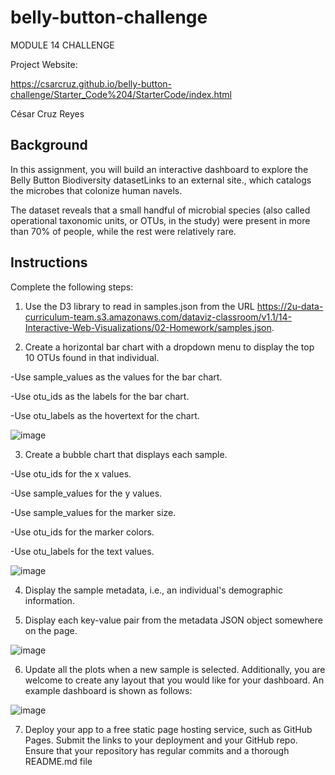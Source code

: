 # belly-button-challenge
MODULE 14 CHALLENGE

Project Website: 

https://csarcruz.github.io/belly-button-challenge/Starter_Code%204/StarterCode/index.html

César Cruz Reyes

## Background
In this assignment, you will build an interactive dashboard to explore the Belly Button Biodiversity datasetLinks to an external site., which catalogs the microbes that colonize human navels.

The dataset reveals that a small handful of microbial species (also called operational taxonomic units, or OTUs, in the study) were present in more than 70% of people, while the rest were relatively rare.


## Instructions
Complete the following steps:

1. Use the D3 library to read in samples.json from the URL https://2u-data-curriculum-team.s3.amazonaws.com/dataviz-classroom/v1.1/14-Interactive-Web-Visualizations/02-Homework/samples.json.

2. Create a horizontal bar chart with a dropdown menu to display the top 10 OTUs found in that individual.

-Use sample_values as the values for the bar chart.

-Use otu_ids as the labels for the bar chart.

-Use otu_labels as the hovertext for the chart.

![image](https://user-images.githubusercontent.com/120423303/233469723-f5fc8101-0baf-442d-8547-564b4a65609e.png)


3. Create a bubble chart that displays each sample.

-Use otu_ids for the x values.

-Use sample_values for the y values.

-Use sample_values for the marker size.

-Use otu_ids for the marker colors.

-Use otu_labels for the text values.

![image](https://user-images.githubusercontent.com/120423303/233469902-fad6b6f0-5f75-4fcc-b886-e14f8137f825.png)


4. Display the sample metadata, i.e., an individual's demographic information.

5. Display each key-value pair from the metadata JSON object somewhere on the page.

![image](https://user-images.githubusercontent.com/120423303/233469997-8c00317a-61a7-470b-9515-cffa0604cd1f.png)

6. Update all the plots when a new sample is selected. Additionally, you are welcome to create any layout that you would like for your dashboard. An example dashboard is shown as follows:

![image](https://user-images.githubusercontent.com/120423303/233470147-f287163a-492e-473c-a9cf-d55a75e40cb3.png)


7. Deploy your app to a free static page hosting service, such as GitHub Pages. Submit the links to your deployment and your GitHub repo. Ensure that your repository has regular commits and a thorough README.md file
